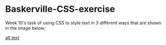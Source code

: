 # Baskerville-CSS-exercise
Week 10's task of using CSS to style text in 3 different ways that are shown in the image below;

[alt text](make_this_1.png)
